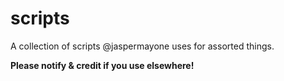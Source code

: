 # scripts
A collection of scripts @jaspermayone uses for assorted things.

**Please notify & credit if you use elsewhere!**
